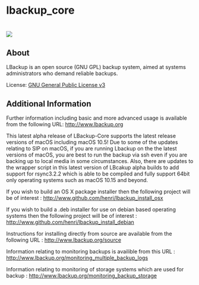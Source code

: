 # lbackup_core #

<h1><img src="http://www.lbackup.org/_media/golden_safe.jpg" valign="middle"/></h1>

About
--------

LBackup is an open source (GNU GPL) backup system, aimed at systems administrators who demand reliable backups.

License: [GNU General Public License v3][1]

Additional Information
---------

Further information including basic and more advanced usage is available from the following URL: 
<http://www.lbackup.org>

This latest alpha release of LBackup-Core supports the latest release versions of macOS including macOS 10.5! 
Due to some of the updates relating to SIP on macOS, if you are running Lbackup on the the latest versions of macOS, 
you are best to run the backup via ssh even if you are backing up to local media in some circumstances. Also, there are
updates to the wrapper script in this latest version of LBcakup alpha builds to add support for rsync3.2.2 which is able 
to be compiled and fully support 64bit only operating systems such as macOS 10.15 and beyond.

If you wish to build an OS X package installer then the following project will be of interest : 
<http://www.github.com/henri/lbackup_install_osx>

If you wish to build a .deb installer for use on debian based operating systems then the following project will be of interest : 
<http://www.github.com/henri/lbackup_install_debian>

Instructions for installing directly from source are available from the following URL : 
<http://www.lbackup.org/source>

Information relating to monitoring backups is availible from this URL : 
<http://www.lbackup.org/monitoring_multiple_backup_logs>

Information relating to monitoring of storage systems which are used for backup : 
<http://www.lbackup.org/monitoring_backup_storage>


  [1]: http://www.gnu.org/licenses/gpl.html

